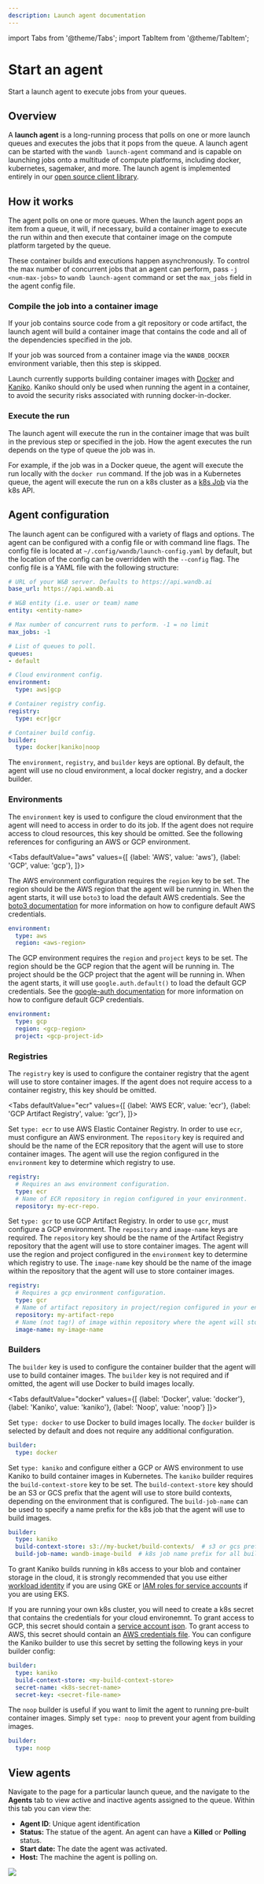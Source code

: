 ```yaml
---
description: Launch agent documentation
---
```

import Tabs from '@theme/Tabs';
import TabItem from '@theme/TabItem';

# Start an agent

Start a launch agent to execute jobs from your queues.

## Overview

A **launch agent** is a long-running process that polls on one or more launch queues and executes the jobs that it pops from the queue. A launch agent can be started with the `wandb launch-agent` command and is capable on launching jobs onto a multitude of compute platforms, including docker, kubernetes, sagemaker, and more. The launch agent is implemented entirely in our [open source client library](https://github.com/wandb/wandb/tree/main/wandb/sdk/launch).

## How it works

The agent polls on one or more queues. When the launch agent pops an item from a queue, it will, if necessary, build a container image to execute the run within and then execute that container image on the compute platform targeted by the queue.

These container builds and executions happen asynchronously. To control the max number of concurrent jobs that an agent can perform, pass `-j <num-max-jobs>` to `wandb launch-agent` command or set the `max_jobs` field in the agent config file.

### Compile the job into a container image

If your job contains source code from a git repository or code artifact, the launch agent will build a container image that contains the code and all of the dependencies specified in the job.

If your job was sourced from a container image via the `WANDB_DOCKER` environment variable, then this step is skipped.

Launch currently supports building container images with [Docker](https://docker.com) and [Kaniko](https://github.com/GoogleContainerTools/kaniko). Kaniko should only be used when running the agent in a container, to avoid the security risks associated with running docker-in-docker.

### Execute the run

The launch agent will execute the run in the container image that was built in the previous step or specified in the job. How the agent executes the run depends on the type of queue the job was in. 

For example, if the job was in a Docker queue, the agent will execute the run locally with the `docker run` command. If the job was in a Kubernetes queue, the agent will execute the run on a k8s cluster as a [k8s Job](https://kubernetes.io/docs/concepts/workloads/controllers/job/) via the k8s API.


## Agent configuration

The launch agent can be configured with a variety of flags and options. The agent can be configured with a config file or with command line flags. The config file is located at `~/.config/wandb/launch-config.yaml` by default, but the location of the config can be overridden with the `--config` flag. The config file is a YAML file with the following structure:

```yaml
# URL of your W&B server. Defaults to https://api.wandb.ai
base_url: https://api.wandb.ai

# W&B entity (i.e. user or team) name
entity: <entity-name>

# Max number of concurrent runs to perform. -1 = no limit
max_jobs: -1

# List of queues to poll.
queues:
- default

# Cloud environment config.
environment:
  type: aws|gcp

# Container registry config.
registry:
  type: ecr|gcr

# Container build config.
builder:
  type: docker|kaniko|noop
```

The `environment`, `registry`, and `builder` keys are optional. By default, the agent will use no cloud environment, a local docker registry, and a docker builder. 

### Environments

The `environment` key is used to configure the cloud environment that the agent will need to access in order to do its job. If the agent does not require access to cloud resources, this key should be omitted. See the following references for configuring an AWS or GCP environment.

<Tabs
  defaultValue="aws"
  values={[
    {label: 'AWS', value: 'aws'},
    {label: 'GCP', value: 'gcp'},
  ]}>

<TabItem value="aws">

The AWS environment configuration requires the `region` key to be set. The region should be the AWS region that the agent will be running in. When the agent starts, it will use `boto3` to load the default AWS credentials. See the [boto3 documentation](https://boto3.amazonaws.com/v1/documentation/api/latest/guide/credentials.html#overview) for more information on how to configure default AWS credentials.

```yaml
environment:
  type: aws
  region: <aws-region>
```

</TabItem>

<TabItem value="gcp">

The GCP environment requires the `region` and `project` keys to be set. The region should be the GCP region that the agent will be running in. The project should be the GCP project that the agent will be running in. When the agent starts, it will use `google.auth.default()` to load the default GCP credentials. See the [google-auth documentation](https://google-auth.readthedocs.io/en/latest/reference/google.auth.html#google.auth.default) for more information on how to configure default GCP credentials.

```yaml
environment:
  type: gcp
  region: <gcp-region>
  project: <gcp-project-id>
```

</TabItem>

</Tabs>

### Registries

The `registry` key is used to configure the container registry that the agent will use to store container images. If the agent does not require access to a container registry, this key should be omitted.

<Tabs
  defaultValue="ecr"
  values={[
    {label: 'AWS ECR', value: 'ecr'},
    {label: 'GCP Artifact Registry', value: 'gcr'},
  ]}>

<TabItem value="ecr">

Set `type: ecr` to use AWS Elastic Container Registry. In order to use `ecr`, must configure an AWS environment. The `repository` key is required and should be the name of the ECR repository that the agent will use to store container images. The agent will use the region configured in the `environment` key to determine which registry to use.

```yaml
registry:
  # Requires an aws environment configuration.
  type: ecr
  # Name of ECR repository in region configured in your environment.
  repository: my-ecr-repo.
```

</TabItem>

<TabItem value="gcr">

Set `type: gcr` to use GCP Artifact Registry. In order to use `gcr`, must configure a GCP environment. The `repository` and `image-name` keys are required. The `repository` key should be the name of the Artifact Registry repository that the agent will use to store container images. The agent will use the region and project configured in the `environment` key to determine which registry to use. The `image-name` key should be the name of the image within the repository that the agent will use to store container images.

```yaml
registry:
  # Requires a gcp environment configuration.
  type: gcr
  # Name of artifact repository in project/region configured in your environment.
  repository: my-artifact-repo
  # Name (not tag!) of image within repository where the agent will store images.
  image-name: my-image-name
```

</TabItem>

</Tabs>


### Builders

The `builder` key is used to configure the container builder that the agent will use to build container images. The `builder` key is not required and if omitted, the agent will use Docker to build images locally.

<Tabs
  defaultValue="docker"
  values={[
    {label: 'Docker', value: 'docker'},
    {label: 'Kaniko', value: 'kaniko'},
    {label: 'Noop', value: 'noop'}
  ]}>

<TabItem value="docker">

Set `type: docker` to use Docker to build images locally. The `docker` builder is selected by default and does not require any additional configuration.

```yaml
builder:
  type: docker
```

</TabItem>

<TabItem value="kaniko">

Set `type: kaniko` and configure either a GCP or AWS environment to use Kaniko to build container images in Kubernetes. The `kaniko` builder requires the `build-context-store` key to be set. The `build-context-store` key should be an S3 or GCS prefix that the agent will use to store build contexts, depending on the environment that is configured. The `build-job-name` can be used to specify a name prefix for the k8s job that the agent will use to build images.

```yaml
builder:
  type: kaniko
  build-context-store: s3://my-bucket/build-contexts/  # s3 or gcs prefix for build context storage
  build-job-name: wandb-image-build  # k8s job name prefix for all builds
```

To grant Kaniko builds running in k8s access to your blob and container storage in the cloud, it is strongly recommended that you use either [workload identity](https://cloud.google.com/kubernetes-engine/docs/how-to/workload-identity) if you are using GKE or [IAM roles for service accounts](https://docs.aws.amazon.com/eks/latest/userguide/iam-roles-for-service-accounts.html) if you are using EKS.

If you are running your own k8s cluster, you will need to create a k8s secret that contains the credentials for your cloud environemnt. To grant access to GCP, this secret should contain a [service account json](https://cloud.google.com/iam/docs/keys-create-delete#creating). To grant access to AWS, this secret should contain an [AWS credentials file](https://docs.aws.amazon.com/sdk-for-php/v3/developer-guide/guide_credentials_profiles.html). You can configure the Kaniko builder to use this secret by setting the following keys in your builder config:

```yaml
builder:
  type: kaniko
  build-context-store: <my-build-context-store>
  secret-name: <k8s-secret-name>
  secret-key: <secret-file-name>
```

</TabItem>

<TabItem value="noop">

The `noop` builder is useful if you want to limit the agent to running pre-built container images. Simply set `type: noop` to prevent your agent from building images.

```yaml
builder:
  type: noop
```

</TabItem>

</Tabs>

## View agents

Navigate to the page for a particular launch queue, and the navigate to the **Agents** tab to view active and inactive agents assigned to the queue. Within this tab you can view the:

- **Agent ID**:  Unique agent identification
- **Status:** The statue of the agent. An agent can have a **Killed** or **Polling** status.
- **Start date:** The date the agent was activated.
- **Host:** The machine the agent is polling on.

![](/images/launch/queues_all_agents.png)